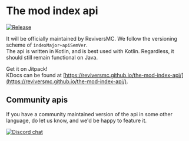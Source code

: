 # The mod index api

[![Release](https://jitpack.io/v/reviversmc/the-mod-index-api.svg?label=Release)](https://jitpack.io/#reviversmc/the-mod-index-api)

It will be officially maintained by ReviversMC. We follow the versioning scheme of `indexMajor+apiSemVer`.  
The api is written in Kotlin, and is best used with Kotlin. Regardless, it should still remain functional on Java.

Get it on Jitpack!  
KDocs can be found at [https://reviversmc.github.io/the-mod-index-api/](https://reviversmc.github.io/the-mod-index-api/).
## Community apis
If you have a community maintained version of the api in some other language, do let us know, and we'd be happy to feature it.

[![Discord chat](https://img.shields.io/badge/chat%20on-discord-7289DA?logo=discord&logoColor=white)](https://discord.gg/6bTGYFppfz)

